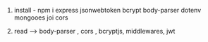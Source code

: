 1. install - npm i express jsonwebtoken bcrypt body-parser dotenv mongooes joi cors

2.  read -->  body-parser , cors , bcryptjs, middlewares, jwt 